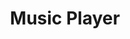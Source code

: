 ---
title: Music Player
description: This is the first collaborative project I worked on where I really solidified my understanding of git (or having some kind of version control). As a team, we ended up creating something that I think is really cool and had a really fun experience out of it. This was written in Java, used JavaFX for the GUI, and utilized the MVC architecture.
date-started: 2022-04
date-ended: 2022-05
link: https://github.com/mygreentae/MusicPlayer
---